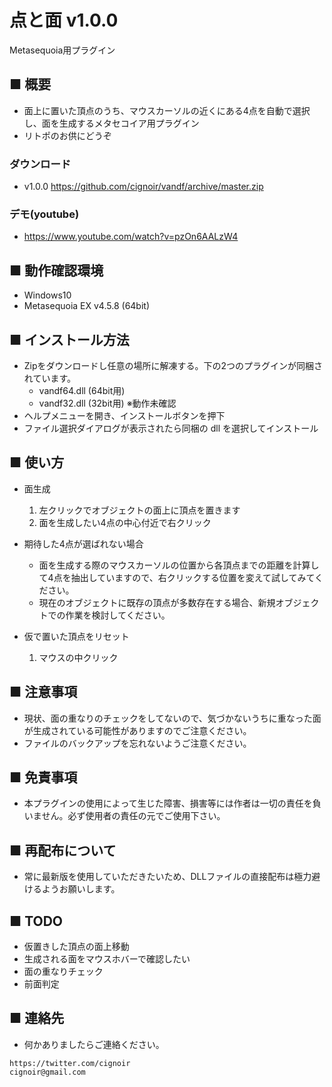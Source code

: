 # 点と面 v1.0.0

Metasequoia用プラグイン

## ■ 概要
* 面上に置いた頂点のうち、マウスカーソルの近くにある4点を自動で選択し、面を生成するメタセコイア用プラグイン
* リトポのお供にどうぞ

### ダウンロード
* v1.0.0 https://github.com/cignoir/vandf/archive/master.zip

### デモ(youtube)
* https://www.youtube.com/watch?v=pzOn6AALzW4

## ■ 動作確認環境
* Windows10
* Metasequoia EX v4.5.8 (64bit)

## ■ インストール方法
* Zipをダウンロードし任意の場所に解凍する。下の2つのプラグインが同梱されています。
  * vandf64.dll (64bit用)
  * vandf32.dll (32bit用) ※動作未確認
* ヘルプメニューを開き、インストールボタンを押下
* ファイル選択ダイアログが表示されたら同梱の dll を選択してインストール

## ■ 使い方
* 面生成
  1. 左クリックでオブジェクトの面上に頂点を置きます
  2. 面を生成したい4点の中心付近で右クリック

* 期待した4点が選ばれない場合
  * 面を生成する際のマウスカーソルの位置から各頂点までの距離を計算して4点を抽出していますので、右クリックする位置を変えて試してみてください。
  * 現在のオブジェクトに既存の頂点が多数存在する場合、新規オブジェクトでの作業を検討してください。

* 仮で置いた頂点をリセット
  1. マウスの中クリック

## ■ 注意事項
* 現状、面の重なりのチェックをしてないので、気づかないうちに重なった面が生成されている可能性がありますのでご注意ください。
* ファイルのバックアップを忘れないようご注意ください。

## ■ 免責事項
* 本プラグインの使用によって生じた障害、損害等には作者は一切の責任を負いません。必ず使用者の責任の元でご使用下さい。

## ■ 再配布について
* 常に最新版を使用していただきたいため、DLLファイルの直接配布は極力避けるようお願いします。

## ■ TODO
* 仮置きした頂点の面上移動
* 生成される面をマウスホバーで確認したい
* 面の重なりチェック
* 前面判定

## ■ 連絡先
* 何かありましたらご連絡ください。

```
https://twitter.com/cignoir
cignoir@gmail.com
```
